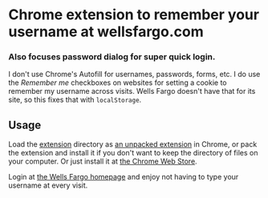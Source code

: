 Chrome extension to remember your username at wellsfargo.com
===

### Also focuses password dialog for super quick login.

I don't use Chrome's Autofill for usernames, passwords, forms, etc. I do use the *Remember me* checkboxes on websites for setting a cookie to remember my username across visits. Wells Fargo doesn't have that for its site, so this fixes that with `localStorage`.

## Usage

Load the [extension](/extension/) directory as [an unpacked extension](https://developer.chrome.com/extensions/getstarted#unpacked) in Chrome, or pack the extension and install it if you don't want to keep the directory of files on your computer. Or just install it at [the Chrome Web Store](https://chrome.google.com/webstore/detail/cgadmadfnbdaplnanejoebmbfpgpliee).

Login at [the Wells Fargo homepage](https://www.wellsfargo.com/) and enjoy not having to type your username at every visit.